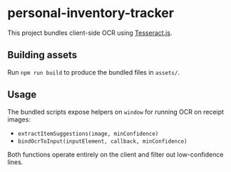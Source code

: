 # personal-inventory-tracker

This project bundles client-side OCR using [Tesseract.js](https://github.com/naptha/tesseract.js).

## Building assets

Run `npm run build` to produce the bundled files in `assets/`.

## Usage

The bundled scripts expose helpers on `window` for running OCR on receipt images:

- `extractItemSuggestions(image, minConfidence)`
- `bindOcrToInput(inputElement, callback, minConfidence)`

Both functions operate entirely on the client and filter out low-confidence lines.

